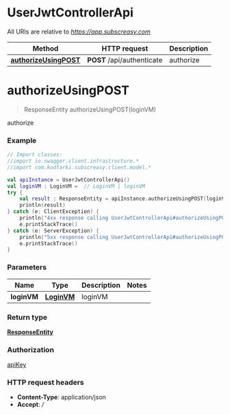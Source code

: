 # UserJwtControllerApi

All URIs are relative to *https://app.subscreasy.com*

Method | HTTP request | Description
------------- | ------------- | -------------
[**authorizeUsingPOST**](UserJwtControllerApi.md#authorizeUsingPOST) | **POST** /api/authenticate | authorize


<a name="authorizeUsingPOST"></a>
# **authorizeUsingPOST**
> ResponseEntity authorizeUsingPOST(loginVM)

authorize

### Example
```kotlin
// Import classes:
//import io.swagger.client.infrastructure.*
//import com.kodfarki.subscreasy.client.model.*

val apiInstance = UserJwtControllerApi()
val loginVM : LoginVM =  // LoginVM | loginVM
try {
    val result : ResponseEntity = apiInstance.authorizeUsingPOST(loginVM)
    println(result)
} catch (e: ClientException) {
    println("4xx response calling UserJwtControllerApi#authorizeUsingPOST")
    e.printStackTrace()
} catch (e: ServerException) {
    println("5xx response calling UserJwtControllerApi#authorizeUsingPOST")
    e.printStackTrace()
}
```

### Parameters

Name | Type | Description  | Notes
------------- | ------------- | ------------- | -------------
 **loginVM** | [**LoginVM**](LoginVM.md)| loginVM |

### Return type

[**ResponseEntity**](ResponseEntity.md)

### Authorization

[apiKey](../README.md#apiKey)

### HTTP request headers

 - **Content-Type**: application/json
 - **Accept**: */*

